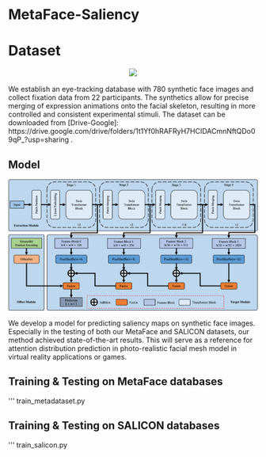 # MetaFace-Saliency

# Dataset
<p align = "center">    
<img  src="https://github.com/kaviezhang/MetaFace-Saliency/blob/main/Figs/main.png" width="400" />
</p>
We establish an eye-tracking database with 780 synthetic face images and collect fixation data from 22 participants. The synthetics allow for precise merging of expression animations onto the facial skeleton, resulting in more controlled and consistent experimental stimuli. The dataset can be downloaded from [Drive-Google]: https://drive.google.com/drive/folders/1t1Yf0hRAFRyH7HCIDACmnNftQDo09qP_?usp=sharing .


## Model
<p align = "center">    
<img  src="https://github.com/kaviezhang/MetaFace-Saliency/blob/main/Figs/model.png" width="800" />
</p>
We develop a model for predicting saliency maps on synthetic face images. Especially in the testing of both our MetaFace and SALICON datasets, our method achieved state-of-the-art results. This will serve as a reference for attention distribution prediction in photo-realistic facial mesh model in virtual reality applications or games.

## Training & Testing on MetaFace databases
'''
train_metadataset.py

## Training & Testing on SALICON databases
'''
train_salicon.py

